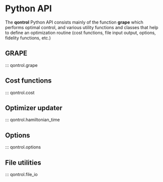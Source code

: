 # Python API

The **qontrol** Python API consists mainly of the function **grape** which performs optimal control, and various utility functions and classes that help to define an optimization routine (cost functions, file input output, options, fidelity functions, etc.)

## GRAPE

::: qontrol.grape

## Cost functions

::: qontrol.cost

## Optimizer updater

::: qontrol.hamiltonian_time

## Options

::: qontrol.options

## File utilities

::: qontrol.file_io

